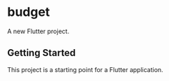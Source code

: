 # budget

A new Flutter project.

## Getting Started

This project is a starting point for a Flutter application.
